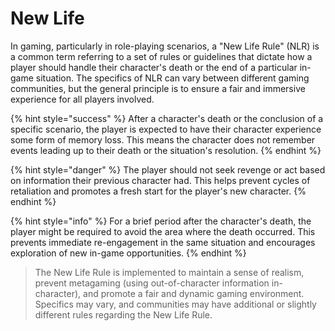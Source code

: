# New Life

In gaming, particularly in role-playing scenarios, a "New Life Rule" (NLR) is a common term referring to a set of rules or guidelines that dictate how a player should handle their character's death or the end of a particular in-game situation. The specifics of NLR can vary between different gaming communities, but the general principle is to ensure a fair and immersive experience for all players involved.

{% hint style="success" %}
After a character's death or the conclusion of a specific scenario, the player is expected to have their character experience some form of memory loss. This means the character does not remember events leading up to their death or the situation's resolution.
{% endhint %}

{% hint style="danger" %}
The player should not seek revenge or act based on information their previous character had. This helps prevent cycles of retaliation and promotes a fresh start for the player's new character.
{% endhint %}

{% hint style="info" %}
For a brief period after the character's death, the player might be required to avoid the area where the death occurred. This prevents immediate re-engagement in the same situation and encourages exploration of new in-game opportunities.
{% endhint %}

> The New Life Rule is implemented to maintain a sense of realism, prevent metagaming (using out-of-character information in-character), and promote a fair and dynamic gaming environment. Specifics may vary, and communities may have additional or slightly different rules regarding the New Life Rule.
